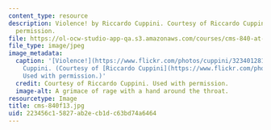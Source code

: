 ```yaml
---
content_type: resource
description: Violence! by Riccardo Cuppini. Courtesy of Riccardo Cuppini. Used with
  permission.
file: https://ol-ocw-studio-app-qa.s3.amazonaws.com/courses/cms-840-at-the-limit-violence-in-contemporary-representation-fall-2013/223456c15827ab2ecb1dc63bd74a6464_cms-840f13.jpg
file_type: image/jpeg
image_metadata:
  caption: '[Violence!](https://www.flickr.com/photos/cuppini/3234012812) by Riccardo
    Cuppini. (Courtesy of [Riccardo Cuppini](https://www.flickr.com/photos/cuppini/).
    Used with permission.)'
  credit: Courtesy of Riccardo Cuppini. Used with permission.
  image-alt: A grimace of rage with a hand around the throat.
resourcetype: Image
title: cms-840f13.jpg
uid: 223456c1-5827-ab2e-cb1d-c63bd74a6464
---
```

